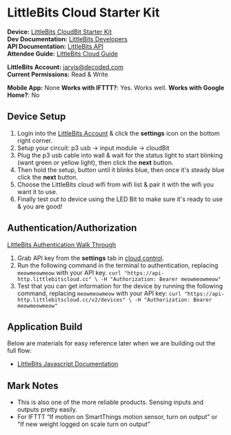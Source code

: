 # LittleBits Cloud Starter Kit
**Device:** [LittleBits CloudBit Starter Kit](https://www.amazon.com/littleBits-Electronics-cloudBit-Starter-Kit/dp/B00L9WFI5A)  
**Dev Documentation:** [LittleBits Developers](http://control.littlebitscloud.cc/)  
**API Documentation:** [LittleBits API](http://developers.littlebitscloud.cc/)    
**Attendee Guide:** [LittleBits Cloud Guide](http://littlebits.com/cloudstart)    

**LittleBits Account:** jarvis@decoded.com  
**Current Permissions:** Read & Write

**Mobile App:** None
**Works with IFTTT?**: Yes. Works well.
**Works with Google Home?**: No

## Device Setup
1. Login into the [LittleBits Account](http://control.littlebitscloud.cc/) & click the **settings** icon on the bottom right corner.
2. Setup your circuit: p3 usb → input module → cloudBit
3. Plug the p3 usb cable into wall & wait for the status light to start blinking (want green or yellow light), then click the **next** button.
4. Then hold the setup, button until it blinks blue, then once it's steady blue click the **next** button.
5. Choose the LittleBits cloud wifi from wifi list & pair it with the wifi you want it to use.
6. Finally test out to device using the LED Bit to make sure it's ready to use & you are good!

## Authentication/Authorization
[LittleBits Authentication Walk Through](http://developers.littlebitscloud.cc/#authentication)  
1. Grab API key from the **settings** tab in [cloud control](http://control.littlebitscloud.cc/).
2. Run the following command in the terminal to authentication, replacing `meowmeowmeow` with your API key.
`curl "https://api-http.littlebitscloud.cc" \ -H "Authorization: Bearer meowmeowmeow"`
3. Test that you can get information for the device by running the following command, replacing `meowmeowmeow` with your API key:
`curl "https://api-http.littlebitscloud.cc/v2/devices" \ -H "Authorization: Bearer meowmeowmeow"`

## Application Build
Below are materials for easy reference later when we are building out the full flow:  
- [LittleBits Javascript Documentation](http://developers.littlebitscloud.cc/#introduction)  

## Mark Notes
- This is also one of the more reliable products. Sensing inputs and outputs pretty easily.
- For IFTTT “If motion on SmartThings motion sensor, turn on output” or “If new weight logged on scale turn on output”
